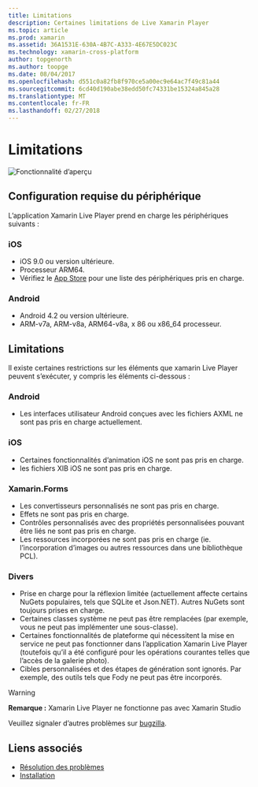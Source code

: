 ```yaml
---
title: Limitations
description: Certaines limitations de Live Xamarin Player
ms.topic: article
ms.prod: xamarin
ms.assetid: 36A1531E-630A-4B7C-A333-4E67E5DC023C
ms.technology: xamarin-cross-platform
author: topgenorth
ms.author: toopge
ms.date: 08/04/2017
ms.openlocfilehash: d551c0a82fb8f970ce5a00ec9e64ac7f49c81a44
ms.sourcegitcommit: 6cd40d190abe38edd50fc74331be15324a845a28
ms.translationtype: MT
ms.contentlocale: fr-FR
ms.lasthandoff: 02/27/2018
---
```

# <a name="limitations"></a>Limitations

![Fonctionnalité d’aperçu](~/media/shared/preview.png)

## <a name="device-requirements"></a>Configuration requise du périphérique
L’application Xamarin Live Player prend en charge les périphériques suivants :

### <a name="ios"></a>iOS
- iOS 9.0 ou version ultérieure.
- Processeur ARM64.
- Vérifiez le [App Store](https://itunes.apple.com/us/app/xamarin-live-player/id1228841832?mt=8) pour une liste des périphériques pris en charge.

### <a name="android"></a>Android
- Android 4.2 ou version ultérieure.
- ARM-v7a, ARM-v8a, ARM64-v8a, x 86 ou x86_64 processeur.


## <a name="limitations"></a>Limitations

Il existe certaines restrictions sur les éléments que xamarin Live Player peuvent s’exécuter, y compris les éléments ci-dessous :

### <a name="android"></a>Android
- Les interfaces utilisateur Android conçues avec les fichiers AXML ne sont pas pris en charge actuellement.

### <a name="ios"></a>iOS
- Certaines fonctionnalités d’animation iOS ne sont pas pris en charge.
- les fichiers XIB iOS ne sont pas pris en charge.

### <a name="xamarinforms"></a>Xamarin.Forms
- Les convertisseurs personnalisés ne sont pas pris en charge.
- Effets ne sont pas pris en charge.
- Contrôles personnalisés avec des propriétés personnalisées pouvant être liés ne sont pas pris en charge.
- Les ressources incorporées ne sont pas pris en charge (ie. l’incorporation d’images ou autres ressources dans une bibliothèque PCL).

### <a name="misc"></a>Divers
- Prise en charge pour la réflexion limitée (actuellement affecte certains NuGets populaires, tels que SQLite et Json.NET). Autres NuGets sont toujours prises en charge.
- Certaines classes système ne peut pas être remplacées (par exemple, vous ne peut pas implémenter une sous-classe).
- Certaines fonctionnalités de plateforme qui nécessitent la mise en service ne peut pas fonctionner dans l’application Xamarin Live Player (toutefois qu’il a été configuré pour les opérations courantes telles que l’accès de la galerie photo).
- Cibles personnalisées et des étapes de génération sont ignorés. Par exemple, des outils tels que Fody ne peut pas être incorporés.

> [!WARNING]
> **Remarque :** Xamarin Live Player ne fonctionne pas avec Xamarin Studio

Veuillez signaler d’autres problèmes sur [bugzilla](https://aka.ms/live-player-report-issue).


## <a name="related-links"></a>Liens associés

- [Résolution des problèmes](~/tools/live-player/troubleshooting.md)
- [Installation](~/tools/live-player/install.md)
